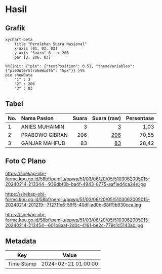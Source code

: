 # Hasil

## Grafik

```mermaid
xychart-beta
    title "Perolehan Suara Nasional"
    x-axis [01, 02, 03]
    y-axis "Suara" 0 --> 206
    bar [3, 206, 83]
```

```mermaid
%%{init: {"pie": {"textPosition": 0.5}, "themeVariables": {"pieOuterStrokeWidth": "5px"}} }%%
pie showData
    "1" : 3
    "2" : 206
    "3" : 83
```

## Tabel

| No. | Nama Paslon    | Suara | Suara (raw) | Persentase |
|:--- |:-------------- | -----:| -----------:| ----------:|
| 1   | ANIES MUHAIMIN | 3     | [3][p-1]    | 1,03       |
| 2   | PRABOWO GIBRAN | 206   | [206][p-2]  | 70,55      |
| 3   | GANJAR MAHFUD  | 83    | [83][p-3]   | 28,42      |


[p-1]: https://github.com/gigit-pemilu/pemilu-2024/blob/main/pilpres/hitung-suara/sub/51-bali/sub/03-badung/sub/06-kuta-utara/sub/2005-canggu/sub/015-tps/sub/paslon-1.txt
[p-2]: https://github.com/gigit-pemilu/pemilu-2024/blob/main/pilpres/hitung-suara/sub/51-bali/sub/03-badung/sub/06-kuta-utara/sub/2005-canggu/sub/015-tps/sub/paslon-2.txt
[p-3]: https://github.com/gigit-pemilu/pemilu-2024/blob/main/pilpres/hitung-suara/sub/51-bali/sub/03-badung/sub/06-kuta-utara/sub/2005-canggu/sub/015-tps/sub/paslon-3.txt

## Foto C Plano

https://sirekap-obj-formc.kpu.go.id/58bf/pemilu/ppwp/51/03/06/20/05/5103062005015-20240214-213344--939dbf0b-ba4f-4943-8775-aaf1ed4ca24e.jpg

https://sirekap-obj-formc.kpu.go.id/58bf/pemilu/ppwp/51/03/06/20/05/5103062005015-20240214-201219--71271fe6-59f5-40df-ad0b-68ff9b930cca.jpg

https://sirekap-obj-formc.kpu.go.id/58bf/pemilu/ppwp/51/03/06/20/05/5103062005015-20240214-213454--601b8aaf-2d0c-4161-be2c-779c1c5143ac.jpg


## Metadata

| Key        | Value               |
| ---------- | ------------------- |
| Time Stamp | 2024-02-21 01:00:00 |



